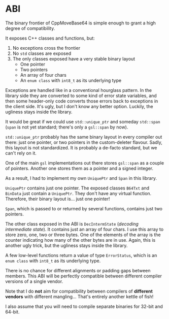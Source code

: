 # ABI

The binary frontier of CppMoveBase64 is simple enough to grant a high degree of compatibility.

It exposes C++ classes and functions, but:

1. No exceptions cross the frontier
2. No `std` classes are exposed
3. The only classes exposed have a very stable binary layout
   * One pointer
   * Two pointers
   * An array of four chars
   * An `enum class` with `int8_t` as its underlying type

Exceptions are handled like in a conventional hourglass pattern. In the library side they are converted to some kind of error state variables, and then some header-only code converts those errors back to exceptions in the client side. It's ugly, but I don't know any better option. Luckily, the ugliness stays inside the library.

It would be great if we could use `std::unique_ptr` and someday `std::span` (`span` is not yet standard; there's only a `gsl::span` by now).

`std::unique_ptr` probably has the same binary layout in every compiler out there: just one pointer, or two pointers in the custom-deleter flavour. Sadly, this layout is not standardized. It is probably a de-facto standard, but we can't rely on it.

One of the main `gsl` implementations out there stores `gsl::span` as a couple of pointers. Another one stores them as a pointer and a signed integer.

As a result, I had to implement my own `UniquePtr` and `Span` in this library.

`UniquePtr` contains just one pointer. The exposed classes `B64Txt` and `BinData` just contain a `UniquePtr`. They don't have any virtual function. Therefore, their binary layout is... just one pointer!

`Span`, which is passed to or returned by several functions, contains just two pointers.

The other class exposed in the ABI is `DecIntermState` (_decoding intermediate state_). It contains just an array of four chars. I use this array to store zero, one, two or three bytes. One of the elements of the array is the counter indicating how many of the other bytes are in use. Again, this is another ugly trick, but the ugliness stays inside the library.

A few low-level functions return a value of type `ErrorStatus`, which is an `enum class` with `int8_t` as its underlying type. 

There is no chance for different alignments or padding gaps between members. This ABI will be perfectly compatible between different compiler versions of a single vendor.

Note that I do **not** aim for compatibility between compilers of **different vendors** with different mangling... That's entirely another kettle of fish!

I also assume that you will need to compile separate binaries for 32-bit and 64-bit.
